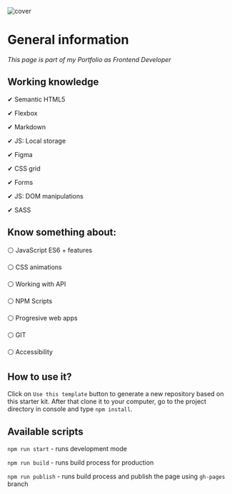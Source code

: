 ![cover](https://raw.githubusercontent.com/ernest-roszak/myProfile/master/public/Ernest%20Roszak.png)

# General information

*This page is part of my Portfolio as Frontend Developer*

## Working knowledge
✔ Semantic HTML5

✔ Flexbox

✔ Markdown

✔ JS: Local storage

✔ Figma

✔ CSS grid

✔ Forms

✔ JS: DOM manipulations

✔ SASS

## Know something about:
⚪ JavaScript ES6 + features

⚪ CSS animations

⚪ Working with API

⚪ NPM Scripts

⚪ Progresive web apps

⚪ GIT

⚪ Accessibility

## How to use it?

Click on `Use this template` button to generate a new repository based on this starter kit. After that clone it to your computer, go to the project directory in console and type `npm install`.

## Available scripts

`npm run start` - runs development mode

`npm run build` - runs build process for production

`npm run publish` - runs build process and publish the page using `gh-pages` branch


